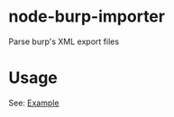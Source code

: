 # node-burp-importer
Parse burp's XML export files

# Usage

See: [Example](examples/dump-burp-xml.js)

